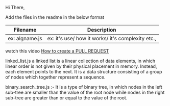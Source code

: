 Hi There,

Add the files in the readme in the below format

| Filename      | Description |
| ----------- | ----------- |
| ex: algname.js      | ex: it's use/ how it works/ it's complexity etc.,  |



watch this video [How to create a PULL REQUEST](https://youtu.be/rgbCcBNZcdQ)



linked_list.js  a linked list is a linear collection of data elements, in which linear order is not given by their physical placement in memory. Instead, each element points to the next. It is a data structure consisting of a group of nodes which together represent a sequence.

binary_search_tree.js :- It is a type of binary tree, in which nodes in the left sub-tree are smaller than the value of the root node while nodes in the right sub-tree are greater than or equal to the value of the root.